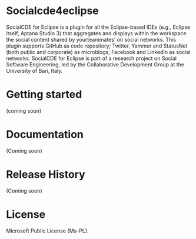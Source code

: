 Socialcde4eclipse
=================

SocialCDE for Eclipse is a plugin for all the Eclipse-based IDEs (e.g., Eclipse itself, Aptana Studio 3) that aggregates and displays within the workspace the social content shared by yourteammates’ on social networks.
This plugin supports GitHub as code repository; Twitter, Yammer and StatusNet (both public and corporate) as microblogs; Facebook and LinkedIn as social networks. 
SocialCDE for Eclipse is part of a research project on Social Software Engineering, led by the Collaborative Development Group at the University of Bari, Italy.

# Getting started
(coming soon)
# Documentation
(Coming soon)
# Release History
(Coming soon)
# License
Microsoft Public License (Ms-PL).
